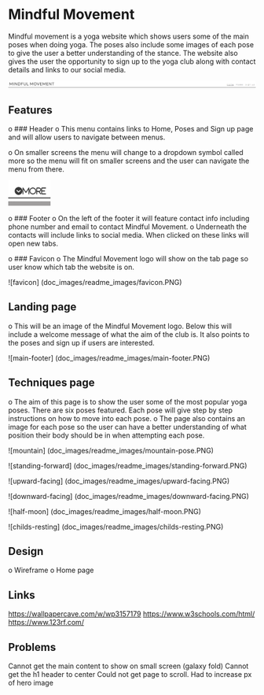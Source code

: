 # Mindful Movement

Mindful movement is a yoga website which shows users some of the main poses when doing yoga. The poses also include some images of each pose to give the user a better understanding of the stance. The website also gives the user the opportunity to sign up to the yoga club along with contact details and links to our social media.

![Mock](doc_images/readme_images/header-menu.PNG)

## Features
o  ### Header
o	This menu contains links to Home, Poses and Sign up page and will allow users to navigate between menus.

o	On smaller screens the menu will change to a dropdown symbol called more so the menu will fit on smaller screens and the user can navigate the menu from there.

![Smaller-screen-men](doc_images/readme_images/home-menu-more.PNG)

o  ### Footer
o	On the left of the footer it will feature contact info including phone number and email to contact Mindful Movement.
o	Underneath the contacts will include links to social media. When clicked on these links will open new tabs.

o  ### Favicon
o	The Mindful Movement logo will show on the tab page so user know which tab the website is on.

![favicon] (doc_images/readme_images/favicon.PNG)

## Landing page
o	This will be an image of the Mindful Movement logo. Below this will include a welcome message of what the aim of the club is. It also points to the poses and sign up if users are interested.

![main-footer] (doc_images/readme_images/main-footer.PNG)

## Techniques page
o	The aim of this page is to show the user some of the most popular yoga poses. There are six poses featured. Each pose will give step by step instructions on how to move into each pose.
o	The page also contains an image for each pose so the user can have a better understanding of what position their body should be in when attempting each pose.

![mountain] (doc_images/readme_images/mountain-pose.PNG)

![standing-forward] (doc_images/readme_images/standing-forward.PNG)

![upward-facing] (doc_images/readme_images/upward-facing.PNG)

![downward-facing] (doc_images/readme_images/downward-facing.PNG)

![half-moon] (doc_images/readme_images/half-moon.PNG)

![childs-resting] (doc_images/readme_images/childs-resting.PNG)


## Design
o	Wireframe
o	Home page



## Links
<https://wallpapercave.com/w/wp3157179>
<https://www.w3schools.com/html/>
<https://www.123rf.com/>

## Problems
Cannot get the main content to show on small screen (galaxy fold)
Cannot get the h1 header to center
Could not get page to scroll. Had to increase px of hero image
